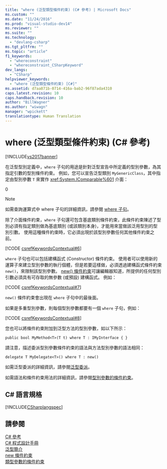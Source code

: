 ```yaml
---
title: "where (泛型類型條件約束) (C# 參考) | Microsoft Docs"
ms.custom: ""
ms.date: "11/24/2016"
ms.prod: "visual-studio-dev14"
ms.reviewer: ""
ms.suite: ""
ms.technology: 
  - "devlang-csharp"
ms.tgt_pltfrm: ""
ms.topic: "article"
f1_keywords: 
  - "whereconstraint"
  - "whereconstraint_CSharpKeyword"
dev_langs: 
  - "CSharp"
helpviewer_keywords: 
  - "where (泛型類型條件約束) [C#]"
ms.assetid: d7aa871b-0714-416a-bab2-96f87ada4310
caps.latest.revision: 10
caps.handback.revision: 10
author: "BillWagner"
ms.author: "wiwagn"
manager: "wpickett"
translationtype: Human Translation
---
```

# where (泛型類型條件約束) (C# 參考)
[!INCLUDE[vs2017banner](../../../csharp/includes/vs2017banner.md)]

在泛型型別定義中，`where` 子句的用途是針對泛型宣告中所定義的型別參數，為其指定引數的型別條件約束。  例如，您可以宣告泛型類別 `MyGenericClass`，其中指定由型別參數 `T` 來實作 <xref:System.IComparable%601> 介面：  
  
<CodeContentPlaceHolder>0</CodeContentPlaceHolder>  
> [!NOTE]
>  如需查詢運算式中 where 子句的詳細資訊，請參閱 [where 子句](../../../csharp/language-reference/keywords/where-clause.md)。  
  
 除了介面條件約束，`where` 子句還可包含基底類別條件約束，此條件約束陳述了型別必須有指定類別做為基底類別 \(或該類別本身\)，才能用來當做該泛用型別的型別引數。  使用這種條件約束時，它必須出現於該型別參數任何其他條件約束之前。  
  
 [!CODE [csrefKeywordsContextual#6](../CodeSnippet/VS_Snippets_VBCSharp/csrefKeywordsContextual#6)]  
  
 `where` 子句也可以包括建構函式 \(Constructor\) 條件約束。  使用者可以使用新的運算子來建立型別參數的執行個體，但是若要這樣做，必須透過建構函式條件約束 `new()`，來限制該型別參數。  [new\(\) 條件約束](../../../csharp/language-reference/keywords/new-constraint.md)可讓編輯器知道，所提供的任何型別引數必須具有可存取的無參數 \(或預設\) 建構函式。  例如：  
  
 [!CODE [csrefKeywordsContextual#7](../CodeSnippet/VS_Snippets_VBCSharp/csrefKeywordsContextual#7)]  
  
 `new()` 條件約束會出現在 `where` 子句中的最後面。  
  
 如果是多重型別參數，則每個型別參數都要有一個 `where` 子句，例如：  
  
 [!CODE [csrefKeywordsContextual#8](../CodeSnippet/VS_Snippets_VBCSharp/csrefKeywordsContextual#8)]  
  
 您也可以將條件約束附加到泛型方法的型別參數，如以下所示：  
  
```  
public bool MyMethod<T>(T t) where T : IMyInterface { }  
```  
  
 請注意，描述委派型別參數條件約束的語法與方法型別參數的語法相同：  
  
```  
delegate T MyDelegate<T>() where T : new()  
```  
  
 如需泛型委派的詳細資訊，請參閱[泛型委派](../../../csharp/programming-guide/generics/generic-delegates.md)。  
  
 如需語法和條件約束用法的詳細資訊，請參閱[型別參數的條件約束](../../../csharp/programming-guide/generics/constraints-on-type-parameters.md)。  
  
## C\# 語言規格  
 [!INCLUDE[CSharplangspec](../../../csharp/language-reference/keywords/includes/csharplangspec_md.md)]  
  
## 請參閱  
 [C\# 參考](../../../csharp/language-reference/index.md)   
 [C\# 程式設計手冊](../../../csharp/programming-guide/index.md)   
 [泛型簡介](../../../csharp/programming-guide/generics/introduction-to-generics.md)   
 [new 條件約束](../../../csharp/language-reference/keywords/new-constraint.md)   
 [類型參數的條件約束](../../../csharp/programming-guide/generics/constraints-on-type-parameters.md)
